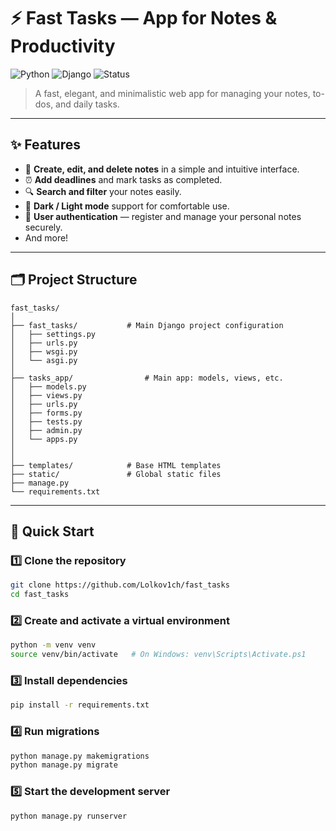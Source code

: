 # ⚡ Fast Tasks — App for Notes & Productivity
![Python](https://img.shields.io/badge/python-3.14-blue)
![Django](https://img.shields.io/badge/django-5.2.7-green)
![Status](https://img.shields.io/badge/Status-Finished-green.svg)  

> A fast, elegant, and minimalistic web app for managing your notes, to-dos, and daily tasks.  

---

## ✨ Features

- 📝 **Create, edit, and delete notes** in a simple and intuitive interface.  
- ⏰ **Add deadlines** and mark tasks as completed.  
- 🔍 **Search and filter** your notes easily.  
- 🌙 **Dark / Light mode** support for comfortable use.  
- 🧠 **User authentication** — register and manage your personal notes securely.  
- And more!

---

## 🗂 Project Structure
```
fast_tasks/
│
├── fast_tasks/           # Main Django project configuration
│   ├── settings.py
│   ├── urls.py
│   ├── wsgi.py
│   └── asgi.py
│
├── tasks_app/                # Main app: models, views, etc.
│   ├── models.py
│   ├── views.py
│   ├── urls.py
│   ├── forms.py
│   ├── tests.py
│   ├── admin.py
│   └── apps.py
│
│
├── templates/            # Base HTML templates
├── static/               # Global static files
├── manage.py
└── requirements.txt
```
---


## 🚀 Quick Start

### 1️⃣ Clone the repository
```bash
git clone https://github.com/Lolkov1ch/fast_tasks
cd fast_tasks
```
### 2️⃣ Create and activate a virtual environment
```bash
python -m venv venv
source venv/bin/activate   # On Windows: venv\Scripts\Activate.ps1
```
### 3️⃣ Install dependencies
```bash
pip install -r requirements.txt
```
### 4️⃣ Run migrations
```bash
python manage.py makemigrations 
python manage.py migrate
```
### 5️⃣ Start the development server
```bash
python manage.py runserver
```
